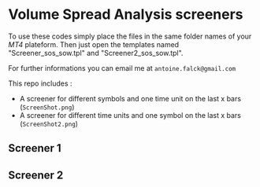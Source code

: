 # Volume Spread Analysis screeners

To use these codes simply place the files in the same folder names of your *MT4* plateform.
Then just open the templates named "Screener_sos_sow.tpl" and "Screener2_sos_sow.tpl".

For further informations you can email me at `antoine.falck@gmail.com`

This repo includes :
- A screener for different symbols and one time unit on the last x bars (`ScreenShot.png`)
- A screener for different time units and one symbol on the last x bars (`ScreenShot2.png`)

## Screener 1

## Screener 2